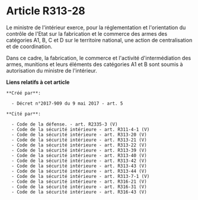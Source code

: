 # Article R313-28

Le ministre de l'intérieur exerce, pour la réglementation et l'orientation du contrôle de l'Etat sur la fabrication et le
commerce des armes des catégories A1, B, C et D sur le territoire national, une action de centralisation et de coordination.

Dans ce cadre, la fabrication, le commerce et l'activité d'intermédiation des armes, munitions et leurs éléments des
catégories A1 et B sont soumis à autorisation du ministre de l'intérieur.

**Liens relatifs à cet article**

	**Créé par**:

	  - Décret n°2017-909 du 9 mai 2017 - art. 5

	**Cité par**:

	  - Code de la défense. - art. R2335-3 (V)
	  - Code de la sécurité intérieure - art. R311-4-1 (V)
	  - Code de la sécurité intérieure - art. R313-20 (V)
	  - Code de la sécurité intérieure - art. R313-21 (V)
	  - Code de la sécurité intérieure - art. R313-22 (V)
	  - Code de la sécurité intérieure - art. R313-39 (V)
	  - Code de la sécurité intérieure - art. R313-40 (V)
	  - Code de la sécurité intérieure - art. R313-42 (V)
	  - Code de la sécurité intérieure - art. R313-43 (V)
	  - Code de la sécurité intérieure - art. R313-44 (V)
	  - Code de la sécurité intérieure - art. R313-7-1 (V)
	  - Code de la sécurité intérieure - art. R316-21 (V)
	  - Code de la sécurité intérieure - art. R316-31 (V)
	  - Code de la sécurité intérieure - art. R316-43 (V)
